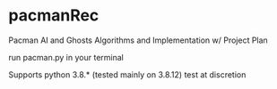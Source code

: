 # pacmanRec
Pacman AI and Ghosts Algorithms and Implementation w/ Project Plan

run pacman.py in your terminal

Supports python 3.8.* (tested mainly on 3.8.12) test at discretion

